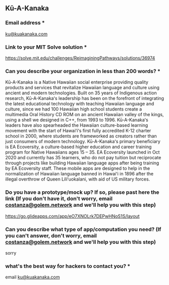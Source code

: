 ## Kū-A-Kanaka

### Email address *

ku@kuakanaka.com

### Link to your MIT Solve solution *

https://solve.mit.edu/challenges/ReimaginingPathways/solutions/36974

### Can you describe your organization in less than 200 words? *

Kū-A-Kanaka is a Native Hawaiian social enterprise providing quality products and services that revitalize Hawaiian language and culture using ancient and modern technologies. Built on 35 years of Indigenous action research, Kū-A-Kanakaʻs leadership has been on the forefront of integrating the latest educational technology with teaching Hawaiian language and culture, since we had 100 Hawaiian high school students create a multimedia Oral History CD ROM on an ancient Hawaiian valley of the kings, using a shell we designed in C++, from 1993 to 1996.  Kū-A-Kanakaʻs leaders have also spearheaded the Hawaiian culture-based learning movement with the start of Hawaiʻiʻs first fully accredited K-12 charter school in 2000, where students are frameworked as creators rather than just consumers of modern technology.  Kū-A-Kanakaʻs primary beneficiary is EA Ecoversity, a culture-based higher education and career training program for Native Hawaiians ages 15 – 35. EA Ecoversity launched in Oct 2020 and currently has 35 learners, who do not pay tuition but reciprocate through projects like building Hawaiian language apps after being training by EA Ecoversity staff.  These mobile apps are designed to help in the normalization of Hawaiian language banned in Hawaiʻi in 1896 after the illegal overthrow of Queen Liliʻuokalani, with aid of US military forces.  

### Do you have a prototype/mock up? If so, please past here the link (If you don't have it, don't worry, email costanza@golem.network and we'll help you with this step)

https://go.glideapps.com/app/eO7XNOLrk7DEPwHNoS1S/layout

### Can you describe what type of app/computation you need? (If you can't answer, don't worry, email costanza@golem.network and we'll help you with this step)

sorry
### what's the best way for hackers to contact you? *

email ku@kuakanaka.com

